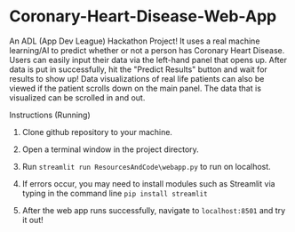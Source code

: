# Coronary-Heart-Disease-Web-App
An ADL (App Dev League) Hackathon Project! It uses a real machine learning/AI to predict whether or not a person has Coronary Heart Disease. Users can easily input their data via the left-hand panel that opens up. After data is put in successfully, hit the "Predict Results" button and wait for results to show up! Data visualizations of real life patients can also be viewed if the patient scrolls down on the main panel. The data that is visualized can be scrolled in and out.  

Instructions (Running)

1. Clone github repository to your machine. 

2. Open a terminal window in the project directory.

3. Run ```streamlit run ResourcesAndCode\webapp.py``` to run on localhost. 

4. If errors occur, you may need to install modules such as Streamlit via typing in the command line ```pip install streamlit```

5. After the web app runs successfully, navigate to ```localhost:8501``` and try it out!
